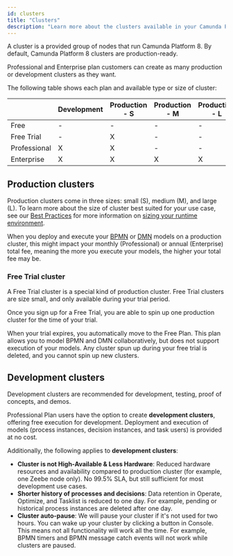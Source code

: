 ```yaml
---
id: clusters
title: "Clusters"
description: "Learn more about the clusters available in your Camunda Platform 8 plan."
---
```


A cluster is a provided group of nodes that run Camunda Platform 8. By default, Camunda Platform 8 clusters are production-ready.

Professional and Enterprise plan customers can create as many production or development clusters as they want.

The following table shows each plan and available type or size of cluster:

|              | Development | Production - S | Production - M | Production - L |
| ------------ | ----------- | -------------- | -------------- | -------------- |
| Free         | \-          | \-             | \-             | \-             |
| Free Trial   | \-          | X              | \-             | \-             |
| Professional | X           | X              | \-             | \-             |
| Enterprise   | X           | X              | X              | X              |

## Production clusters

Production clusters come in three sizes: small (S), medium (M), and large (L). To learn more about the size of cluster best suited for your use case, see our [Best Practices](/components/best-practices/best-practices-overview.md) for more information on [sizing your runtime environment](/components/best-practices/architecture/sizing-your-environment.md#sizing-your-runtime-environment).

When you deploy and execute your [BPMN](/components/modeler/bpmn/bpmn.md) or [DMN](/components/modeler/dmn/dmn.md) models on a production cluster, this might impact your monthly (Professional) or annual (Enterprise) total fee, meaning the more you execute your models, the higher your total fee may be.

### Free Trial cluster

A Free Trial cluster is a special kind of production cluster. Free Trial clusters are size small, and only available during your trial period.

Once you sign up for a Free Trial, you are able to spin up one production cluster for the time of your trial.

When your trial expires, you automatically move to the Free Plan. This plan allows you to model BPMN and DMN collaboratively, but does not support execution of your models. Any cluster spun up during your free trial is deleted, and you cannot spin up new clusters.

## Development clusters

Development clusters are recommended for development, testing, proof of concepts, and demos.

Professional Plan users have the option to create **development clusters**, offering free execution for development. Deployment and execution of models (process instances, decision instances, and task users) is provided at no cost.

Additionally, the following applies to **development clusters**:

- **Cluster is not High-Available & Less Hardware**: Reduced hardware resources and availability compared to production cluster (for example, one Zeebe node only). No 99.5% SLA, but still sufficient for most development use cases.
- **Shorter history of processes and decisions**: Data retention in Operate, Optimize, and Tasklist is reduced to one day. For example, pending or historical process instances are deleted after one day.
- **Cluster auto-pause**: We will pause your cluster if it's not used for two hours. You can wake up your cluster by clicking a button in Console. This means not all functionality will work all the time. For example, BPMN timers and BPMN message catch events will not work while clusters are paused.
